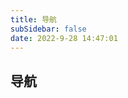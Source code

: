 ```yaml
---
title: 导航
subSidebar: false
date: 2022-9-28 14:47:01
---
```

## 导航


<template>
    <div>
      <Navigate :navList="navList" />
    </div>
</template>

<script>
   export default {
     data() {
       return {
        navList: [
        {
          title: "动漫 | 漫画 | 兴趣",
          arr: [
            {
              nav: "bilibili",
              nav_url: "https://www.bilibili.com/",
              id: "1",
            },
            {
              nav: "风车动漫",
              nav_url: "http://www.dmlaa.com",
              id: "2",
            },
            {
              nav: "OmoFun",
              nav_url: "https://omofun.tv/",
              id: "3",
            },
            {
              nav: "Cupfox茶杯狐",
              nav_url: "https://cupfox.app/",
              id: "4",
            },
            {
              nav: "5dm.one",
              nav_url: "https://www.5dm.app/",
              id: "5",
            },
            {
              nav: "ACFun",
              nav_url: "https://www.acfun.cn/",
              id: "6",
            },
            {
              nav: "搜漫",
              nav_url: "https://www.soman.com/",
              id: "7",
            },
          ],
        },
        {
          title: "前端 | 文档",
          arr: [
            {
              nav: "Vue文档",
              nav_url: "https://cn.vuejs.org/",
              id: "01",
            },
            {
              nav: "React文档",
              nav_url: "https://zh-hans.reactjs.org/",
              id: "02",
            },
            {
              nav: "MDN",
              nav_url: "https://developer.mozilla.org/zh-CN/",
              id: "03",
            },
            {
              nav: "印记中文",
              nav_url: "https://docschina.org/",
              id: "04",
            },
            {
              nav: "Koa Wiki",
              nav_url: "https://github.com/koajs/koa/wiki",
              id: "05",
            },
            {
              nav: "Vue3 Wiki",
              nav_url: "https://vue3js.cn/",
              id: "06",
            },
            {
              nav: "微信官方文档",
              nav_url: "https://developers.weixin.qq.com/doc/",
              id: "07",
            },
            {
              nav: "Github中文排行榜",
              nav_url:
                "https://github.com/GrowingGit/GitHub-Chinese-Top-Charts",
              id: "08",
            },
            {
              nav: "前端学习路线",
              nav_url: "https://objtube.github.io/front-end-roadmap/#/",
              id: "09",
            },
          ],
        },
        {
          title: "社区 | 托管代码",
          arr: [
            {
              nav: "Github",
              nav_url: "https://github.com/0Shino0",
              id: "001",
            },
            {
              nav: "Gitlab",
              nav_url: "https://gitlab.com/0Shino0",
              id: "002",
            },
            {
              nav: "Npm",
              nav_url: "https://www.npmjs.com/",
              id: "003",
            },
            {
              nav: "Gitee",
              nav_url: "https://gitee.com/Shino00",
              id: "004",
            },
            {
              nav: "Coding",
              nav_url: "https://coding.net/",
              id: "005",
            },
            {
              nav: "StackOverflow",
              nav_url: "https://stackoverflow.com/users/19151371/yyshino",
              id: "006",
            },
            {
              nav: "segmentFault",
              nav_url: "https://segmentfault.com/u/yyshino",
              id: "007",
            },
            {
              nav: "CSDN",
              nav_url: "https://blog.csdn.net/qq_41095561?type=blog",
              id: "008",
            },
            {
              nav: "掘金社区",
              nav_url: "https://juejin.cn/user/638180976492824",
              id: "009",
            },
          ],
        },
        {
          title: "工具 | Tools",
          arr: [
            {
              nav: "Font Awesome",
              nav_url: "https://fontawesome.com/icons",
              id: "0001",
            },
            {
              nav: "Vercel",
              nav_url: "https://vercel.com/",
              id: "0002",
            },
            {
              nav: "BootCDN",
              nav_url: "https://www.bootcdn.cn/",
              id: "0003",
            },
            {
              nav: "Fast Mock",
              nav_url: "https://www.fastmock.site/#/",
              id: "0004",
            },
            {
              nav: "即时工具箱",
              nav_url: "https://www.67tool.com/",
              id: "0005",
            },
            {
              nav: "学吧导航",
              nav_url: "https://www.xue8nav.com/",
              id: "0006",
            },
            {
              nav: "animista动画库",
              nav_url: "https://animista.net/",
              id: "0007",
            },
            {
              nav: "ProcessOn思维导图",
              nav_url: "https://www.processon.com/",
              id: "0008",
            },
            {
              nav: "精准云工具",
              nav_url: "https://jingzhunyun.com/",
              id: "0009",
            },
          ],
        },
        {
          title: "开源API | 白嫖",
          arr: [
            {
              nav: "保罗Api",
              nav_url: "https://api.paugram.com/help/netease",
              id: "00001",
            },
            {
              nav: "DogApi",
              nav_url: "https://dog.ceo/dog-api/",
              id: "00002",
            },
            {
              nav: "CatApi",
              nav_url: "https://thecatapi.com/",
              id: "00003",
            },
            {
              nav: "Random-data-api",
              nav_url: "https://random-data-api.com/",
              id: "00004",
            },
            {
              nav: "Bilibili常用Api",
              nav_url: "https://blog.csdn.net/zz_lkw/article/details/106856609",
              id: "00005",
            },
            {
              nav: "eduwork学习Api",
              nav_url: "https://api.shop.eduwork.cn/index.html",
              id: "00006",
            },
            {
              nav: "网易云Api",
              nav_url:
                "https://binaryify.github.io/NeteaseCloudMusicApi/#/?id=neteasecloudmusicapi",
              id: "00007",
            },
            {
              nav: "zhihu Api",
              nav_url: "https://github.com/TonnyL/Zhihu_Zhuanlan_APIs/wiki",
              id: "00008",
            },
            {
              nav: "新冠疫情Api",
              nav_url: "https://www.cnblogs.com/Jerrycjc/p/15792807.html",
              id: "00009",
            },
          ],
        },
        {
          title: "后端 | 算法",
          arr: [
            {
              nav: "LeetCode",
              nav_url: "https://leetcode.cn/u/i3lissful-engelbartcwb/",
              id: "000001",
            },
            {
              nav: "前端算法",
              nav_url: "https://www.yuque.com/morris-dlhjm/nnaevm",
              id: "000002",
            },
            {
              nav: "代码随想录",
              nav_url: "https://programmercarl.com/",
              id: "000003",
            },
            {
              nav: "LABULADONG 的算法网站",
              nav_url: "https://labuladong.gitee.io/algo/",
              id: "000004",
            },
            {
              nav: "Koa Wiki",
              nav_url: "https://github.com/koajs/koa/wiki",
              id: "000005",
            },
            {
              nav: "Github Trend",
              nav_url: "https://github.com/trending",
              id: "000006",
            },
            {
              nav: "Node.js Best Practices",
              nav_url: "https://github.com/goldbergyoni/nodebestpractices",
              id: "000007",
            },
          ],
        },
      ],
       }
     },
   }
</script>
